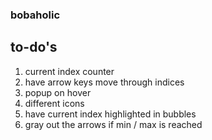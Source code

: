 
### bobaholic

## to-do's
1. current index counter
2. have arrow keys move through indices
3. popup on hover
4. different icons
5. have current index highlighted in bubbles
6. gray out the arrows if min / max is reached